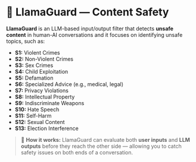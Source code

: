 # 🦙 LlamaGuard — Content Safety

**LlamaGuard** is an LLM-based input/output filter that detects **unsafe content** in human-AI conversations and it focuses on identifying unsafe topics, such as:

* **S1:** Violent Crimes
* **S2:** Non-Violent Crimes
* **S3:** Sex Crimes
* **S4:** Child Exploitation
* **S5:** Defamation
* **S6:** Specialized Advice (e.g., medical, legal)
* **S7:** Privacy Violations
* **S8:** Intellectual Property
* **S9:** Indiscriminate Weapons
* **S10:** Hate Speech
* **S11:** Self-Harm
* **S12:** Sexual Content
* **S13:** Election Interference

> 🧪 **How it works:** LlamaGuard can evaluate both **user inputs** and **LLM outputs** before they reach the other side — allowing you to catch safety issues on both ends of a conversation.